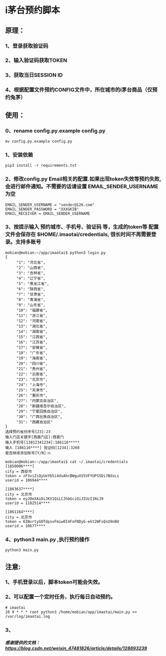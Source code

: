 
# i茅台预约脚本
## 原理：
### 1、登录获取验证码
### 2、输入验证码获取TOKEN
### 3、获取当日SESSION ID
### 4、根据配置文件预约CONFIG文件中，所在城市的i茅台商品（仅预约兔茅）

## 使用：
### 0、rename config.py.example config.py
```shell
mv config.py.example config.py
```
### 1、安装依赖
```shell
pip3 install -r requirements.txt
```
### 2、修改config.py Email相关的配置.如果出现token失效等预约失败,会进行邮件通知。不需要的话请设置 EMAIL_SENDER_USERNAME 为空
```shell
EMAIL_SENDER_USERNAME = "sender@126.com"
EMAIL_SENDER_PASSWORD = "XXXGKIB"
EMAIL_RECEIVER = EMAIL_SENDER_USERNAME
```
### 3、按提示输入 预约城市、手机号、验证码 等，生成的token等 配置文件会保存在 $HOME/.imaotai/credentials, 很长时间不再需要登录。支持多账号
```shell
mobian@mobian:~/app/imaotai$ python3 login.py
{
     "1": "河北省",
     "2": "山西省",
     "3": "吉林省",
     "4": "辽宁省",
     "5": "黑龙江省",
     "6": "陕西省",
     "7": "甘肃省",
     "8": "青海省",
     "9": "山东省",
     "10": "福建省",
     "11": "浙江省",
     "12": "河南省",
     "13": "湖北省",
     "14": "湖南省",
     "15": "江西省",
     "16": "江苏省",
     "17": "安徽省",
     "18": "广东省",
     "19": "海南省",
     "20": "四川省",
     "21": "贵州省",
     "22": "云南省",
     "23": "北京市",
     "24": "上海市",
     "25": "天津市",
     "26": "重庆市",
     "27": "内蒙古自治区",
     "28": "新疆维吾尔自治区",
     "29": "宁夏回族自治区",
     "30": "广西壮族自治区",
     "31": "西藏自治区"
}
选择预约省份序号[23]:23
输入门店关键字[西直门店]:西直门
输入手机号[13812341234]:186116*****
输入 [186116****] 验证码[1234]:3268
是否继续添加账号[Y/N]:n
```
```shell
mobian@mobian:~/app/imaotai$ cat ~/.imaotai/credentials 
[1850006****]
city = 西安市
token = zF3viZiQyUeYb5i4dxAhcBWguXS5VFYUPS5Di7BdsLs
userid = 106944****

[1863637****]
city = 北京市
token = eyJ0eXAiOiJKV1QiLCJhbGciOiJIUzI1NiJ9
userid = 1102514****

[1861164****]
city = 北京市
token = 6INvrtyGOTdpsvFmiw0I4FoFNDyG-ekt2WFsQsU9nBU
userid = 10677****
```
### 4、python3 main.py ,执行预约操作
```shell
python3 main.py
```

## 注意:
### 1、手机登录以后，脚本token可能会失效。
### 2、可以配置一个定时任务，执行每日自动预约。 
```shell
# imaotai
10 9 * * * root python3 /home/mobian/app/imaotai/main.py >> /var/log/imaotai.log
```
### 3、


##### 感谢提供的文档：https://blog.csdn.net/weixin_47481826/article/details/128893239

